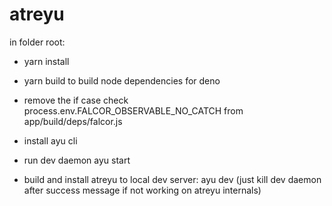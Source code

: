 # atreyu

in folder root:

- yarn install
- yarn build to build node dependencies for deno
- remove the if case check process.env.FALCOR_OBSERVABLE_NO_CATCH from app/build/deps/falcor.js

- install ayu cli
- run dev daemon
  ayu start
- build and install atreyu to local dev server:
  ayu dev (just kill dev daemon after success message if not working on atreyu internals)